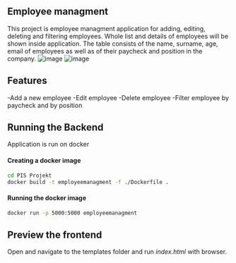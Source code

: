 ## Employee managment
This project is employee managment application for adding, editing, deleting and filtering employees.
Whole list and details of employees will be shown inside application. The table consists of the name, surname, age, email of employees as well as of their paycheck and position in the company.
![image](https://github.com/NikolaNothig/PIS-projekt/assets/115481213/d41129f3-4e81-405b-8944-d1f662c41aee)
![image](https://github.com/NikolaNothig/PIS-projekt/assets/115481213/eef5fb7d-fc76-4ef4-9467-0472a826f36d)


## Features
-Add a new employee
-Edit employee
-Delete employee
-Filter employee by paycheck and by position

## Running the Backend
Application is run on docker

#### Creating a docker image
```sh
cd PIS Projekt
docker build -t employeemanagment -f ./Dockerfile .
```

#### Running the docker image
```sh
docker run -p 5000:5000 employeemanagment
```

## Preview the frontend
Open and navigate to the templates folder and run *index.html* with browser.
